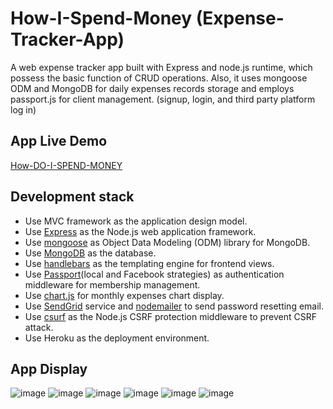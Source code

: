 # How-I-Spend-Money (Expense-Tracker-App)

A web expense tracker app built with Express and node.js runtime, which possess the basic function of CRUD operations. Also, it uses mongoose ODM and MongoDB for daily expenses records storage and employs passport.js for client management. (signup, login, and third party platform log in)

## App Live Demo

[How-DO-I-SPEND-MONEY](https://chia-expense-tracker-app.herokuapp.com/user/login)

## Development stack

-   Use MVC framework as the application design model.
-   Use [Express](https://expressjs.com/) as the Node.js web application framework.
-   Use [mongoose](https://mongoosejs.com/) as Object Data Modeling (ODM) library for MongoDB.
-   Use [MongoDB](https://www.mongodb.com/) as the database.
-   Use [handlebars](https://handlebarsjs.com/) as the templating engine for frontend views.
-   Use [Passport](http://www.passportjs.org/)(local and Facebook strategies) as authentication middleware for membership management.
-   Use [chart.js](https://www.chartjs.org/) for monthly expenses chart display.
-   Use [SendGrid](https://sendgrid.com/) service and [nodemailer](https://nodemailer.com/about/) to send password resetting email.
-   Use [csurf](https://www.npmjs.com/package/csurf) as the Node.js CSRF protection middleware to prevent CSRF attack.
-   Use Heroku as the deployment environment.

## App Display

![image](https://github.com/Chia-Hsing/How-I-Spend-money-App/blob/master/public/img/1.png)
![image](https://github.com/Chia-Hsing/How-I-Spend-money-App/blob/master/public/img/2.png)
![image](https://github.com/Chia-Hsing/How-I-Spend-money-App/blob/master/public/img/3.png)
![image](https://github.com/Chia-Hsing/How-I-Spend-money-App/blob/master/public/img/4.png)
![image](https://github.com/Chia-Hsing/How-I-Spend-money-App/blob/master/public/img/5.png)
![image](https://github.com/Chia-Hsing/How-I-Spend-money-App/blob/master/public/img/6.png)
